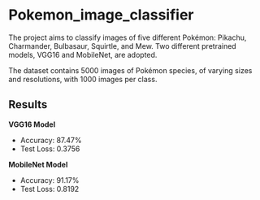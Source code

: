 # Pokemon_image_classifier

The project aims to classify images of five different Pokémon: Pikachu, Charmander, Bulbasaur, Squirtle, and Mew. 
Two different pretrained models, VGG16 and MobileNet, are adopted.

The dataset contains 5000 images of Pokémon species, of varying sizes and resolutions, with 1000 images per class.

## Results
**VGG16 Model**
- Accuracy: 87.47%
- Test Loss: 0.3756

**MobileNet Model**
- Accuracy: 91.17%
- Test Loss: 0.8192
